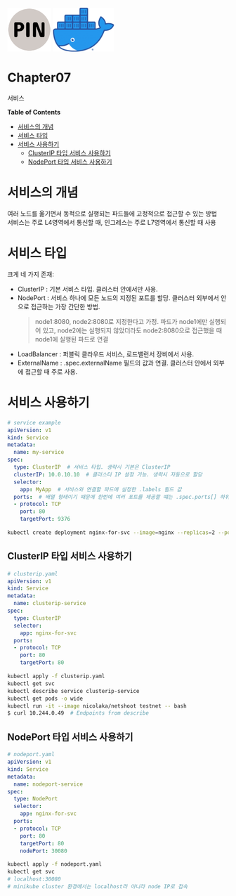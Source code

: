 <p float="left">
    <img src="./image/PIN.png" alt="PINLAB" height="100">
    <img src="./image/docker.png" alt="docker" height="100">
</p>

Chapter07 <!-- omit in toc -->
===
서비스

**Table of Contents**
- [서비스의 개념](#서비스의-개념)
- [서비스 타입](#서비스-타입)
- [서비스 사용하기](#서비스-사용하기)
  - [ClusterIP 타입 서비스 사용하기](#clusterip-타입-서비스-사용하기)
  - [NodePort 타입 서비스 사용하기](#nodeport-타입-서비스-사용하기)

# 서비스의 개념
여러 노드를 옮기면서 동적으로 실행되는 파드들에 고정적으로 접근할 수 있는 방법\
서비스는 주로 L4영역에서 통신할 때, 인그레스는 주로 L7영역에서 통신할 때 사용

# 서비스 타입
크게 네 가지 존재:
- ClusterIP : 기본 서비스 타입. 클러스터 안에서만 사용.
- NodePort : 서비스 하나에 모든 노드의 지정된 포트를 할당. 클러스터 외부에서 안으로 접근하는 가장 간단한 방법.
    > node1:8080, node2:8080로 지정한다고 가정. 파드가 node1에만 실행되어 있고, node2에는 실행되지 않았더라도 node2:8080으로 접근했을 때 node1에 실행된 파드로 연결
- LoadBalancer : 퍼블릭 클라우드 서비스, 로드밸런서 장비에서 사용.
- ExternalName : .spec.externalName 필드의 값과 연결. 클러스터 안에서 외부에 접근할 때 주로 사용.

# 서비스 사용하기
```yaml
# service example
apiVersion: v1
kind: Service
metadata:
  name: my-service
spec:
  type: ClusterIP  # 서비스 타입. 생략시 기본은 ClusterIP
  clusterIP: 10.0.10.10  # 클러스터 IP 설정 가능. 생략시 자동으로 할당
  selector:
    app: MyApp  # 서비스와 연결할 파드에 설정한 .labels 필드 값
  ports:  # 배열 형태이기 때문에 한번에 여러 포트를 제공할 떄는 .spec.ports[] 하위에 필드 값 설정
  - protocol: TCP
    port: 80
    targetPort: 9376
```
```bash
kubectl create deployment nginx-for-svc --image=nginx --replicas=2 --port=80
```

## ClusterIP 타입 서비스 사용하기
```yaml
# clusterip.yaml
apiVersion: v1
kind: Service
metadata:
  name: clusterip-service
spec:
  type: ClusterIP
  selector:
    app: nginx-for-svc
  ports:
  - protocol: TCP
    port: 80
    targetPort: 80
```
```bash
kubectl apply -f clusterip.yaml
kubectl get svc
kubectl describe service clusterip-service
kubectl get pods -o wide
kubectl run -it --image nicolaka/netshoot testnet -- bash
$ curl 10.244.0.49  # Endpoints from describe
```

## NodePort 타입 서비스 사용하기
```yaml
# nodeport.yaml
apiVersion: v1
kind: Service
metadata:
  name: nodeport-service
spec:
  type: NodePort
  selector:
    app: nginx-for-svc
  ports:
  - protocol: TCP
    port: 80
    targetPort: 80
    nodePort: 30080
```
```bash
kubectl apply -f nodeport.yaml
kubectl get svc
# localhost:30080
# minikube cluster 환경에서는 localhost라 아니라 node IP로 접속
```